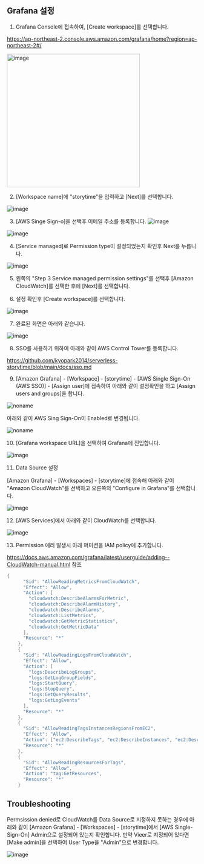 ## Grafana 설정

1) Grafana Console에 접속하여, [Create workspace]를 선택합니다. 

https://ap-northeast-2.console.aws.amazon.com/grafana/home?region=ap-northeast-2#/

<img width="351" alt="image" src="https://user-images.githubusercontent.com/52392004/158274218-357fcbe4-5e05-4ac0-8e1e-90d7be0892db.png">

2) [Workspace name]에 "storytime"을 입력하고 [Next]를 선택합니다. 

![image](https://user-images.githubusercontent.com/52392004/158274423-ba56d7b9-7042-4f47-b1cf-b19e40cd9ed3.png)

3) [AWS Singe Sign-o]을 선택후 이메일 주소를 등록합니다. 
![image](https://user-images.githubusercontent.com/52392004/158274490-d7900722-e2e8-4d12-930e-e49dde347408.png)

![image](https://user-images.githubusercontent.com/52392004/158274868-364b1ff0-b7b2-4d33-b847-02ca56c6fcaa.png)

4) [Service managed]로 Permission type이 설정되었는지 확인후 Next를 누릅니다. 

![image](https://user-images.githubusercontent.com/52392004/158274798-903a5bb3-e8bc-4c43-a375-c42cf8b30fac.png)


5) 왼쪽의 "Step 3 Service managed permission settings"를 선택후 [Amazon CloudWatch]를 선택한 후에 [Next]를 선택합니다. 


6) 설정 확인후 [Create workspace]를 선택합니다. 

![image](https://user-images.githubusercontent.com/52392004/158275320-8cad380f-c07c-4831-8e0f-8e3382875b3d.png)

7) 완료된 화면은 아래와 같습니다. 

![image](https://user-images.githubusercontent.com/52392004/158275516-4067c020-9a4d-4083-b6cc-ef3801eb10ec.png)


8) SSO를 사용하기 위하여 아래와 같이 AWS Control Tower를 등록합니다. 

https://github.com/kyopark2014/serverless-storytime/blob/main/docs/sso.md

9) [Amazon Grafana] - [Workspace] - [storytime] - [AWS Single Sign-On (AWS SSO)] - [Assign user]에 접속하여 아래와 같이 설정확인을 하고 [Assign users and groups]을 합니다. 


![noname](https://user-images.githubusercontent.com/52392004/158282733-77db9353-156a-42a3-9cf2-a2fcbe2ebcdc.png)

아래와 같이 AWS Sing Sign-On이 Enabled로 변경됩니다.

![noname](https://user-images.githubusercontent.com/52392004/158282882-c3a4e621-1603-4a4d-97fa-8ec1b0dd55dd.png)

10) [Grafana workspace URL]을 선택하여 Grafana에 진입합니다. 

![image](https://user-images.githubusercontent.com/52392004/158276132-b7e33b04-945b-45d8-aeab-f461cae6b6ba.png)


11) Data Source 설정

[Amazon Grafana] - [Workspaces] - [storytime]에 접속해 아래와 같이 "Amazon CloudWatch"를 선택하고 오른쪽의 "Configure in Grafana"를 선택합니다. 

![image](https://user-images.githubusercontent.com/52392004/158291869-97dcc59b-9435-4b03-b3c1-71705adbdba5.png)

12) [AWS Services]에서 아래와 같이 CloudWatch를 선택합니다. 

![image](https://user-images.githubusercontent.com/52392004/158292340-a8f547ae-6f30-45d4-864d-c9c7ce67d107.png)

13) Permission 에러 발생시 아래 퍼미션을 IAM policy에 추가합니다. 

https://docs.aws.amazon.com/grafana/latest/userguide/adding--CloudWatch-manual.html 참조
```java
{
      "Sid": "AllowReadingMetricsFromCloudWatch",
      "Effect": "Allow",
      "Action": [
        "cloudwatch:DescribeAlarmsForMetric",
        "cloudwatch:DescribeAlarmHistory",
        "cloudwatch:DescribeAlarms",
        "cloudwatch:ListMetrics",
        "cloudwatch:GetMetricStatistics",
        "cloudwatch:GetMetricData"
      ],
      "Resource": "*"
    },
    {
      "Sid": "AllowReadingLogsFromCloudWatch",
      "Effect": "Allow",
      "Action": [
        "logs:DescribeLogGroups",
        "logs:GetLogGroupFields",
        "logs:StartQuery",
        "logs:StopQuery",
        "logs:GetQueryResults",
        "logs:GetLogEvents"
      ],
      "Resource": "*"
    },
    {
      "Sid": "AllowReadingTagsInstancesRegionsFromEC2",
      "Effect": "Allow",
      "Action": ["ec2:DescribeTags", "ec2:DescribeInstances", "ec2:DescribeRegions"],
      "Resource": "*"
    },
    {
      "Sid": "AllowReadingResourcesForTags",
      "Effect": "Allow",
      "Action": "tag:GetResources",
      "Resource": "*"
    }
```


## Troubleshooting

Permsission denied로 CloudWatch를 Data Source로 지정하지 못하는 경우에 아래와 같이 [Amazon Grafana] - [Workspaces] - [storytime]에서 [AWS Single-Sign-On] Admin으로 설정되어 있는지 확인합니다. 만약 Vieer로 지정되어 있다면 [Make admin]을 선택하여 User Type을 "Admin"으로 변경합니다.  

![image](https://user-images.githubusercontent.com/52392004/158296988-c5176279-d5a5-46a0-acab-5e26192e72de.png)


